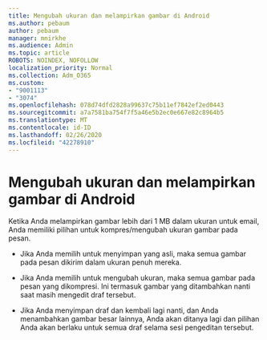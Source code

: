 ```yaml
---
title: Mengubah ukuran dan melampirkan gambar di Android
ms.author: pebaum
author: pebaum
manager: mnirkhe
ms.audience: Admin
ms.topic: article
ROBOTS: NOINDEX, NOFOLLOW
localization_priority: Normal
ms.collection: Adm_O365
ms.custom:
- "9001113"
- "3074"
ms.openlocfilehash: 078d74dfd2828a99637c75b11ef7842ef2ed0443
ms.sourcegitcommit: a7a7581ba754f7f5a46e5b2ec0e667e82c8964b5
ms.translationtype: MT
ms.contentlocale: id-ID
ms.lasthandoff: 02/26/2020
ms.locfileid: "42278910"
---
```

# <a name="resize-and-attach-images-on-android"></a>Mengubah ukuran dan melampirkan gambar di Android

Ketika Anda melampirkan gambar lebih dari 1 MB dalam ukuran untuk email, Anda memiliki pilihan untuk kompres/mengubah ukuran gambar pada pesan.
 
- Jika Anda memilih untuk menyimpan yang asli, maka semua gambar pada pesan dikirim dalam ukuran penuh mereka.
 
- Jika Anda memilih untuk mengubah ukuran, maka semua gambar pada pesan yang dikompresi.  Ini termasuk gambar yang ditambahkan nanti saat masih mengedit draf tersebut.
 
- Jika Anda menyimpan draf dan kembali lagi nanti, dan Anda menambahkan gambar besar lainnya, Anda akan ditanya lagi dan pilihan Anda akan berlaku untuk semua draf selama sesi pengeditan tersebut.
 
